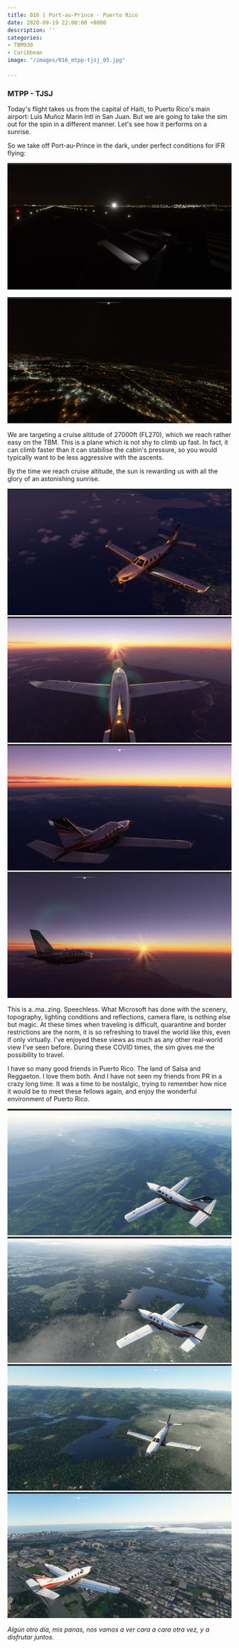 ```yaml
---
title: 016 | Port-au-Prince - Puerto Rico
date: 2020-09-19 22:00:00 +0000
description: ''
categories:
- TBM930
- Caribbean
image: "/images/016_mtpp-tjsj_05.jpg"

---
```

### MTPP - TJSJ

Today's flight takes us from the capital of Haiti, to Puerto Rico's main airport: Luis Muñoz Marin Intl in San Juan. But we are going to take the sim out for the spin in a different manner. Let's see how it performs on a sunrise.

So we take off Port-au-Prince in the dark, under perfect conditions for IFR flying:

![](/images/016_mtpp-tjsj_01.jpg)

![](/images/016_mtpp-tjsj_02.jpg)

We are targeting a cruise altitude of 27000ft (FL270), which we reach rather easy on the TBM. This is a plane which is not shy to climb up fast. In fact, it can climb faster than it can stabilise the cabin's pressure, so you would typically want to be less aggressive with the ascents.

By the time we reach cruise altitude, the sun is rewarding us with all the glory of an astonishing sunrise.

![](/images/016_mtpp-tjsj_04.jpg)![](/images/016_mtpp-tjsj_05.jpg)![](/images/016_mtpp-tjsj_03.jpg)![](/images/016_mtpp-tjsj_06.jpg)

This is a..ma..zing. Speechless. What Microsoft has done with the scenery, topography, lighting conditions and reflections, camera flare, is nothing else but magic. At these times when traveling is difficult, quarantine and border restrictions are the norm, it is so refreshing to travel the world like this, even if only virtually. I've enjoyed these views as much as any other real-world view I've seen before. During these COVID times, the sim gives me the possibility to travel.

I have so many good friends in Puerto Rico. The land of Salsa and Reggaeton. I love them both. And I have not seen my friends from PR in a crazy long time. It was a time to be nostalgic, trying to remember how nice it would be to meet these fellows again, and enjoy the wonderful environment of Puerto Rico.

![](/images/016_mtpp-tjsj_07.jpg)![](/images/016_mtpp-tjsj_08.jpg)![](/images/016_mtpp-tjsj_09.jpg)![](/images/016_mtpp-tjsj_10.jpg)

_Algún otro día, mis panas, nos vamos a ver cara a cara otra vez, y a disfrutar juntos._